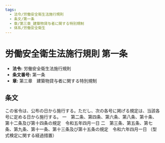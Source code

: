 ```yaml
---
tags:
  - 法令/労働安全衛生法施行規則
  - 条文/第一条
  - 章/第三章_建築物貸与者に関する特別規制
  - 体系/労働安全衛生
---
```

# 労働安全衛生法施行規則 第一条

- **法令:** 労働安全衛生法施行規則
- **条文番号:** 第一条
- **章:** 第三章　建築物貸与者に関する特別規制

## 条文
この省令は、公布の日から施行する。ただし、次の各号に掲げる規定は、当該各号に定める日から施行する。
一　第二条、第四条、第六条、第八条、第十条、第十二条及び第十四条の規定　令和五年四月一日
二　第三条、第五条、第七条、第九条、第十一条、第十三条及び第十五条の規定　令和六年四月一日
（型式検定に関する経過措置）

